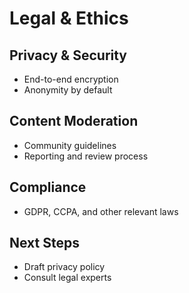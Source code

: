 # Legal & Ethics

## Privacy & Security
- End-to-end encryption
- Anonymity by default

## Content Moderation
- Community guidelines
- Reporting and review process

## Compliance
- GDPR, CCPA, and other relevant laws

## Next Steps
- Draft privacy policy
- Consult legal experts
